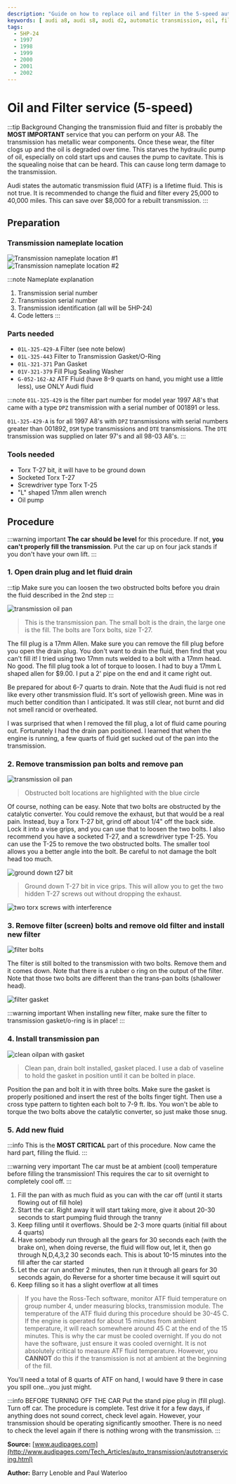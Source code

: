 ```yaml
---
description: "Guide on how to replace oil and filter in the 5-speed automatic transmission"
keywords: [ audi a8, audi s8, audi d2, automatic transmission, oil, filter, 5 speed, 5HP-24 ]
tags:
  - 5HP-24
  - 1997
  - 1998
  - 1999
  - 2000
  - 2001
  - 2002
---
```


# Oil and Filter service (5-speed)

:::tip Background
Changing the transmission fluid and filter is probably the **MOST IMPORTANT** service that you can perform on your A8.
The transmission has metallic wear components. Once these wear, the filter clogs up and the oil is degraded over time.
This starves the hydraulic pump of oil, especially on cold start ups and causes the pump to cavitate. This is the
squealing noise that can be heard. This can cause long term damage to the transmission.

Audi states the automatic transmission fluid (ATF) is a lifetime fluid. This is not true. It is recommended to change
the fluid and filter every 25,000 to 40,000 miles. This can save over $8,000 for a rebuilt transmission.
:::

## Preparation

### Transmission nameplate location

![Transmission nameplate location #1](./assets/transmission_nameplate_location_1.gif)
![Transmission nameplate location #2](./assets/transmission_nameplate_location_2.gif)

:::note Nameplate explanation

1. Transmission serial number
2. Transmission serial number
3. Transmission identification (all will be 5HP-24)
4. Code letters
   :::

### Parts needed

- `01L-325-429-A` Filter (see note below)
- `01L-325-443` Filter to Transmission Gasket/O-Ring
- `01L-321-371` Pan Gasket
- `01V-321-379` Fill Plug Sealing Washer
- `G-052-162-A2` ATF Fluid (have 8-9 quarts on hand, you might use a little less), use ONLY Audi fluid

:::note
`01L-325-429` is the filter part number for model year 1997 A8's that came with a type `DPZ` transmission with a serial
number of 001891 or less.

`01L-325-429-A` is for all 1997 A8's with `DPZ` transmissions with serial numbers greater than 001892, `DSM` type
transmissions and `DTE` transmissions. The `DTE` transmission was supplied on later 97's and all 98-03 A8's.
:::

### Tools needed

- Torx T-27 bit, it will have to be ground down
- Socketed Torx T-27
- Screwdriver type Torx T-25
- "L" shaped 17mm allen wrench
- Oil pump

## Procedure

:::warning important
**The car should be level** for this procedure. If not, **you can't properly fill the transmission**. Put the car up on
four
jack stands if you don't
have your own lift.
:::

### 1. Open drain plug and let fluid drain

:::tip
Make sure you can loosen the two obstructed bolts before you drain the fluid described in the 2nd step
:::

![transmission oil pan](./assets/oilpan_1.jpg)
> This is the transmission pan. The small bolt is the drain, the large one is the fill. The bolts are Torx bolts, size
> T-27.

The fill plug is a 17mm Allen. Make sure you can remove the fill plug before you open the drain plug. You don't want to
drain the fluid, then find that you can't fill it! I tried using two 17mm nuts welded to a bolt with a 17mm head. No
good. The fill plug took a lot of torque to loosen. I had to buy a 17mm L shaped allen for $9.00. I put a 2' pipe on the
end and it came right out.

Be prepared for about 6-7 quarts to drain. Note that the Audi fluid is not red like every other transmission fluid. It's
sort of yellowish green. Mine was in much better condition than I anticipated. It was still clear, not burnt and did not
smell rancid or overheated.

I was surprised that when I removed the fill plug, a lot of fluid came pouring out. Fortunately I had the drain pan
positioned. I learned that when the engine is running, a few quarts of fluid get sucked out of the pan into the
transmission.

### 2. Remove transmission pan bolts and remove pan

![transmission oil pan](./assets/oilpan_2.jpg)
> Obstructed bolt locations are highlighted with the blue circle

Of course, nothing can be easy. Note that two bolts are obstructed by the catalytic converter. You could remove the
exhaust, but that would be a real pain. Instead, buy a Torx T-27 bit, grind off about 1/4" off the back side.
Lock it into a vise grips, and you can use that to loosen the two bolts. I also recommend you have a socketed T-27, and
a screwdriver type T-25. You can use the T-25 to remove the two obstructed bolts. The smaller tool allows you a better
angle into the bolt. Be careful to not damage the bolt head too much.

![ground down t27 bit](./assets/t27_bit.jpg)
> Ground down T-27 bit in vice grips. This will allow you to get the two hidden T-27 screws out without dropping the
> exhaust.

![two torx screws with interference](./assets/interfering_screws.jpg)

### 3. Remove filter (screen) bolts and remove old filter and install new filter

![filter bolts](./assets/filter_bolts.jpg)

The filter is still bolted to the transmission with two bolts. Remove them and it comes down. Note that there is a
rubber o ring on the output of the filter. Note that those two bolts are different than the trans-pan bolts (shallower
head).

![filter gasket](./assets/filtergasket.jpg)

:::warning important
When installing new filter, make sure the filter to transmission gasket/o-ring is in place!
:::

### 4. Install transmission pan

![clean oilpan with gasket](./assets/oilpan_clean.jpg)

> Clean pan, drain bolt installed, gasket placed. I use a dab of vaseline to hold the gasket in position until it can be
> bolted in place.

Position the pan and bolt it in with three bolts. Make sure the gasket is properly positioned and insert the rest of the
bolts finger tight. Then use a cross type pattern to tighten each bolt to 7-9 ft. lbs. You won't be able to torque the
two bolts above the catalytic converter, so just make those snug.

### 5. Add new fluid

:::info
This is the **MOST CRITICAL** part of this procedure. Now came the hard part, filling the fluid.
:::

:::warning very important
The car must be at ambient (cool) temperature before filling the transmission! This requires the car to sit overnight to
completely cool off.
:::

1. Fill the pan with as much fluid as you can with the car off (until it starts flowing out of fill hole)
2. Start the car. Right away it will start taking more, give it about 20-30 seconds to start pumping fluid through the
   tranny
3. Keep filling until it overflows. Should be 2-3 more quarts (initial fill about 4 quarts)
4. Have somebody run through all the gears for 30 seconds each (with the brake on), when doing reverse, the fluid will
   flow out, let it, then go through N,D,4,3,2 30 seconds each. This is about 10-15 minutes into the fill after the car
   started
5. Let the car run another 2 minutes, then run it through all gears for 30 seconds again, do Reverse for a shorter time
   because it will squirt out
6. Keep filling so it has a slight overflow at all times

> If you have the Ross-Tech software, monitor ATF fluid temperature on group number 4, under measuring blocks,
> transmission module. The temperature of the ATF fluid during this procedure should be 30-45 C. If the engine is
> operated
> for about 15 minutes from ambient temperature, it will reach somewhere around 45 C at the end of the 15 minutes. This
> is
> why the car must be cooled overnight. If you do not have the software, just ensure it was cooled overnight. It is not
> absolutely critical to measure ATF fluid temperature. However, you **CANNOT** do this if the transmission is not at
> ambient
> at the beginning of the fill.

You'll need a total of 8 quarts of ATF on hand, I would have 9 there in case you spill one...you just might.

:::info BEFORE TURNING OFF THE CAR
Put the stand pipe plug in (fill plug). Turn off car. The procedure is complete. Test drive
it for a few days, if anything does not sound correct, check level again. However, your transmission should be operating
significantly smoother. There is no need to check the level again if there is nothing wrong with the transmission.
:::

**Source:** [www.audipages.com](http://www.audipages.com/Tech_Articles/auto_transmission/autotranservicing.html)

**Author:** Barry Lenoble and Paul Waterloo
